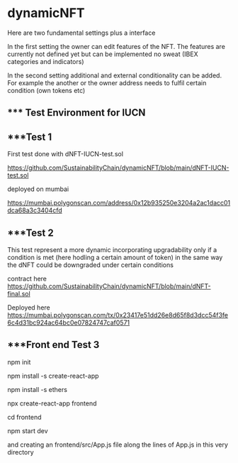 # dynamicNFT

Here are two fundamental settings plus a interface

In the first setting the owner can edit features of the NFT. The features are currently not defined yet but can be implemented no sweat (IBEX categories and indicators)

In the second setting additional and external conditionality can be added. For example the another or the owner address needs to fulfil certain condition (own tokens etc)



*** Test Environment for IUCN
----------------

***Test 1
----------------
First test done with dNFT-IUCN-test.sol

https://github.com/SustainabilityChain/dynamicNFT/blob/main/dNFT-IUCN-test.sol

deployed on mumbai

https://mumbai.polygonscan.com/address/0x12b935250e3204a2ac1dacc01dca68a3c3404cfd

***Test 2
----------------
This test represent a more dynamic incorporating upgradability only if a condition is met (here hodling a certain amount of token) in the same way the dNFT could be downgraded under certain conditions

contract here https://github.com/SustainabilityChain/dynamicNFT/blob/main/dNFT-final.sol

Deployed here https://mumbai.polygonscan.com/tx/0x23417e51dd26e8d65f8d3dcc54f3fe6c4d31bc924ac64bc0e07824747caf0571

***Front end Test 3
----------------

npm init

npm install -s create-react-app

npm install -s ethers

npx create-react-app frontend

cd frontend

npm start dev


and creating an frontend/src/App.js file along the lines of App.js in this very directory


